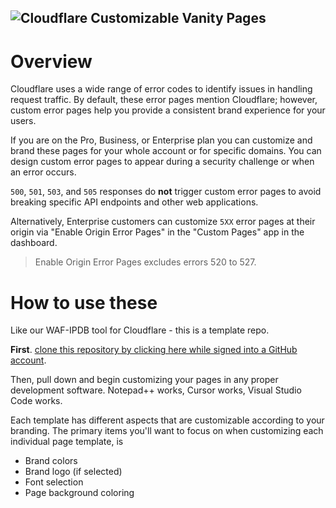 ## ![Cloudflare](https://asset.brandfetch.io/idJ3Cg8ymG/idN3oIY8Ao.svg) Customizable Vanity Pages
# Overview

Cloudflare uses a wide range of error codes to identify issues in handling request traffic. By default, these error pages mention Cloudflare; however, custom error pages help you provide a consistent brand experience for your users. 

If you are on the Pro, Business, or Enterprise plan you can customize and brand these pages for your whole account or for specific domains. You can design custom error pages to appear during a security challenge or when an error occurs.

`500`, `501`, `503`, and `505` responses do **not** trigger custom error pages to avoid breaking specific API endpoints and other web applications.

Alternatively, Enterprise customers can customize `5XX` error pages at their origin via "Enable Origin Error Pages" in the "Custom Pages" app in the dashboard.

> Enable Origin Error Pages excludes errors 520 to 527.

# How to use these
Like our WAF-IPDB tool for Cloudflare - this is a template repo. 

**First**. [clone this repository by clicking here while signed into a GitHub account](https://github.com/new?template_name=CloudflareVanityPages&template_owner=BeeHiveCyberSecurity).

Then, pull down and begin customizing your pages in any proper development software. 
Notepad++ works, Cursor works, Visual Studio Code works.

Each template has different aspects that are customizable according to your branding. The primary items you'll want to focus on when customizing each individual page template, is
- Brand colors
- Brand logo (if selected)
- Font selection
- Page background coloring
